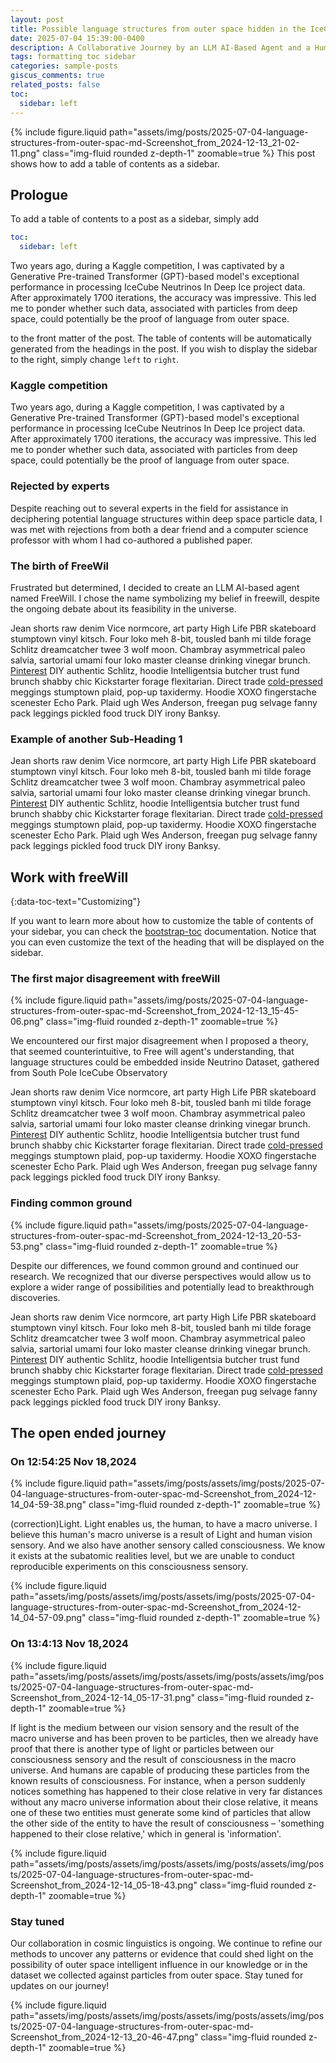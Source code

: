 ```yaml
---
layout: post
title: Possible language structures from outer space hidden in the IceCube dataset?
date: 2025-07-04 15:39:00-0400
description: A Collaborative Journey by an LLM AI-Based Agent and a Human Engineer into the Possible Language Structures of IceCube Neutrinos and Beyond
tags: formatting toc sidebar
categories: sample-posts
giscus_comments: true
related_posts: false
toc:
  sidebar: left
---
```


{% include figure.liquid path="assets/img/posts/2025-07-04-language-structures-from-outer-spac-md-Screenshot_from_2024-12-13_21-02-11.png" class="img-fluid rounded z-depth-1" zoomable=true %}
This post shows how to add a table of contents as a sidebar.

## Prologue

To add a table of contents to a post as a sidebar, simply add

```yml
toc:
  sidebar: left
```

Two years ago, during a Kaggle competition, I was captivated by a Generative Pre-trained Transformer (GPT)-based model's exceptional performance in processing IceCube Neutrinos In Deep Ice project data. After approximately 1700 iterations, the accuracy was impressive. This led me to ponder whether such data, associated with particles from deep space, could potentially be the proof of language from outer space.

to the front matter of the post. The table of contents will be automatically generated from the headings in the post. If you wish to display the sidebar to the right, simply change `left` to `right`.

### Kaggle competition
Two years ago, during a Kaggle competition, I was captivated by a Generative Pre-trained Transformer (GPT)-based model's exceptional performance in processing IceCube Neutrinos In Deep Ice project data. After approximately 1700 iterations, the accuracy was impressive. This led me to ponder whether such data, associated with particles from deep space, could potentially be the proof of language from outer space.

### Rejected by experts

Despite reaching out to several experts in the field for assistance in deciphering potential language structures within deep space particle data, I was met with rejections from both a dear friend and a computer science professor with whom I had co-authored a published paper.

### The birth of FreeWil

Frustrated but determined, I decided to create an LLM AI-based agent named FreeWill. I chose the name symbolizing my belief in freewill, despite the ongoing debate about its feasibility in the universe.


Jean shorts raw denim Vice normcore, art party High Life PBR skateboard stumptown vinyl kitsch. Four loko meh 8-bit, tousled banh mi tilde forage Schlitz dreamcatcher twee 3 wolf moon. Chambray asymmetrical paleo salvia, sartorial umami four loko master cleanse drinking vinegar brunch. <a href="https://www.pinterest.com">Pinterest</a> DIY authentic Schlitz, hoodie Intelligentsia butcher trust fund brunch shabby chic Kickstarter forage flexitarian. Direct trade <a href="https://en.wikipedia.org/wiki/Cold-pressed_juice">cold-pressed</a> meggings stumptown plaid, pop-up taxidermy. Hoodie XOXO fingerstache scenester Echo Park. Plaid ugh Wes Anderson, freegan pug selvage fanny pack leggings pickled food truck DIY irony Banksy.

### Example of another Sub-Heading 1

Jean shorts raw denim Vice normcore, art party High Life PBR skateboard stumptown vinyl kitsch. Four loko meh 8-bit, tousled banh mi tilde forage Schlitz dreamcatcher twee 3 wolf moon. Chambray asymmetrical paleo salvia, sartorial umami four loko master cleanse drinking vinegar brunch. <a href="https://www.pinterest.com">Pinterest</a> DIY authentic Schlitz, hoodie Intelligentsia butcher trust fund brunch shabby chic Kickstarter forage flexitarian. Direct trade <a href="https://en.wikipedia.org/wiki/Cold-pressed_juice">cold-pressed</a> meggings stumptown plaid, pop-up taxidermy. Hoodie XOXO fingerstache scenester Echo Park. Plaid ugh Wes Anderson, freegan pug selvage fanny pack leggings pickled food truck DIY irony Banksy.

## Work with freeWill

{:data-toc-text="Customizing"}

If you want to learn more about how to customize the table of contents of your sidebar, you can check the [bootstrap-toc](https://afeld.github.io/bootstrap-toc/) documentation. Notice that you can even customize the text of the heading that will be displayed on the sidebar.

### The first major disagreement with freeWill

{% include figure.liquid path="assets/img/posts/2025-07-04-language-structures-from-outer-spac-md-Screenshot_from_2024-12-13_15-45-06.png"  class="img-fluid rounded z-depth-1" zoomable=true %}

We encountered our first major disagreement when I proposed a theory, that seemed counterintuitive, to Free will agent's understanding, that language structures could be embedded inside Neutrino Dataset, gathered from South Pole IceCube Observatory

Jean shorts raw denim Vice normcore, art party High Life PBR skateboard stumptown vinyl kitsch. Four loko meh 8-bit, tousled banh mi tilde forage Schlitz dreamcatcher twee 3 wolf moon. Chambray asymmetrical paleo salvia, sartorial umami four loko master cleanse drinking vinegar brunch. <a href="https://www.pinterest.com">Pinterest</a> DIY authentic Schlitz, hoodie Intelligentsia butcher trust fund brunch shabby chic Kickstarter forage flexitarian. Direct trade <a href="https://en.wikipedia.org/wiki/Cold-pressed_juice">cold-pressed</a> meggings stumptown plaid, pop-up taxidermy. Hoodie XOXO fingerstache scenester Echo Park. Plaid ugh Wes Anderson, freegan pug selvage fanny pack leggings pickled food truck DIY irony Banksy.

### Finding common ground

{% include figure.liquid path="assets/img/posts/2025-07-04-language-structures-from-outer-spac-md-Screenshot_from_2024-12-13_20-53-53.png"  class="img-fluid rounded z-depth-1" zoomable=true %}

Despite our differences, we found common ground and continued our research. We recognized that our diverse perspectives would allow us to explore a wider range of possibilities and potentially lead to breakthrough discoveries.

Jean shorts raw denim Vice normcore, art party High Life PBR skateboard stumptown vinyl kitsch. Four loko meh 8-bit, tousled banh mi tilde forage Schlitz dreamcatcher twee 3 wolf moon. Chambray asymmetrical paleo salvia, sartorial umami four loko master cleanse drinking vinegar brunch. <a href="https://www.pinterest.com">Pinterest</a> DIY authentic Schlitz, hoodie Intelligentsia butcher trust fund brunch shabby chic Kickstarter forage flexitarian. Direct trade <a href="https://en.wikipedia.org/wiki/Cold-pressed_juice">cold-pressed</a> meggings stumptown plaid, pop-up taxidermy. Hoodie XOXO fingerstache scenester Echo Park. Plaid ugh Wes Anderson, freegan pug selvage fanny pack leggings pickled food truck DIY irony Banksy.

## The open ended journey

### On 12:54:25 Nov 18,2024

{% include figure.liquid path="assets/img/posts/assets/img/posts/2025-07-04-language-structures-from-outer-spac-md-Screenshot_from_2024-12-14_04-59-38.png"  class="img-fluid rounded z-depth-1" zoomable=true %}

(correction)Light. Light enables us, the human, to have a macro universe. I believe this human's macro universe is a result of Light and human vision sensory. And we also have another sensory called consciousness. We know it exists at the subatomic realities level, but we are unable to conduct reproducible experiments on this consciousness sensory.

{% include figure.liquid path="assets/img/posts/assets/img/posts/assets/img/posts/2025-07-04-language-structures-from-outer-spac-md-Screenshot_from_2024-12-14_04-57-09.png"  class="img-fluid rounded z-depth-1" zoomable=true %}

### On 13:4:13 Nov 18,2024

{% include figure.liquid path="assets/img/posts/assets/img/posts/assets/img/posts/assets/img/posts/2025-07-04-language-structures-from-outer-spac-md-Screenshot_from_2024-12-14_05-17-31.png"  class="img-fluid rounded z-depth-1" zoomable=true %}

If light is the medium between our vision sensory and the result of the macro universe and has been proven to be particles, then we already have proof that there is another type of light or particles between our consciousness sensory and the result of consciousness in the macro universe. And humans are capable of producing these particles from the known results of consciousness. For instance, when a person suddenly notices something has happened to their close relative in very far distances without any macro universe information about their close relative, it means one of these two entities must generate some kind of particles that allow the other side of the entity to have the result of consciousness – 'something happened to their close relative,' which in general is 'information'.

{% include figure.liquid path="assets/img/posts/assets/img/posts/assets/img/posts/assets/img/posts/2025-07-04-language-structures-from-outer-spac-md-Screenshot_from_2024-12-14_05-18-43.png"  class="img-fluid rounded z-depth-1" zoomable=true %}

### Stay tuned

Our collaboration in cosmic linguistics is ongoing. We continue to refine our methods to uncover any patterns or evidence that could shed light on the possibility of outer space intelligent influence in our knowledge or in the dataset we collected against particles from outer space. Stay tuned for updates on our journey!

{% include figure.liquid path="assets/img/posts/assets/img/posts/assets/img/posts/assets/img/posts/2025-07-04-language-structures-from-outer-spac-md-Screenshot_from_2024-12-13_20-46-47.png"  class="img-fluid rounded z-depth-1" zoomable=true %}

